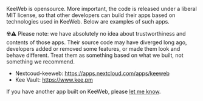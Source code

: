 KeeWeb is opensource. More important, the code is released under a liberal MIT license, so that other developers can build their apps based on technologies used in KeeWeb. Below are examples of such apps.

☢️⚠️ Please note: we have absolutely no idea about trustworthiness and contents of those apps. Their source code may have diverged long ago, developers added or removed some features, or made them look and behave different. Treat them as something based on what we built, not something we recommend.

- Nextcoud-keeweb: https://apps.nextcloud.com/apps/keeweb
- Kee Vault: https://www.kee.pm

If you have another app built on KeeWeb, please [let me know](mailto:antelle.net@gmail.com).